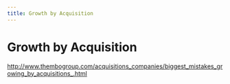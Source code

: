 ```yaml
---
title: Growth by Acquisition
---
```


# Growth by Acquisition

http://www.thembogroup.com/acquisitions_companies/biggest_mistakes_growing_by_acquisitions_.html
